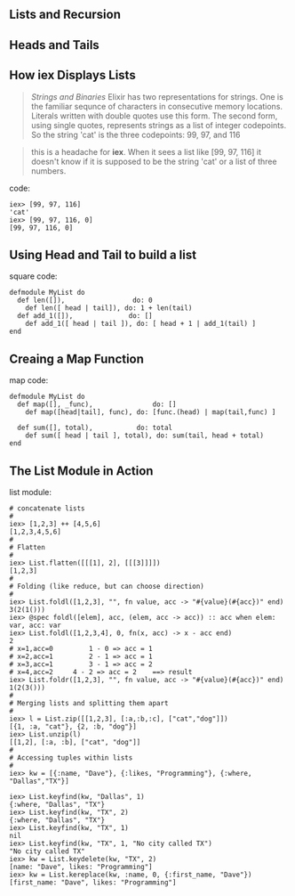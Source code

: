 Lists and Recursion
----

Heads and Tails
----


How iex Displays Lists
----

> _Strings and Binaries_
> Elixir has two representations for strings.
> One is the familiar sequnce of characters in consecutive memory locations. Literals written with double quotes use this form.
> The second form, using single quotes, represents strings as a list of integer codepoints. So the string 'cat' is the three codepoints: 99, 97, and 116

> this is a headache for **iex**. When it sees a list like [99, 97, 116] it doesn't know if it is supposed to be the string 'cat' or a list of three numbers.
 
code:
```
iex> [99, 97, 116]
'cat'
iex> [99, 97, 116, 0]
[99, 97, 116, 0]
```

## Using Head and Tail to build a list
square code:
```
defmodule MyList do 
  def len([]),			       do: 0
	def len([ head | tail]), do: 1 + len(tail)
  def add_1([]),              do: []
	def add_1([ head | tail ]), do: [ head + 1 | add_1(tail) ]
end
```

## Creaing a Map Function
map code:
```
defmodule MyList do 
  def map([], _func),				do: []
	def map([head|tail], func), do: [func.(head) | map(tail,func) ]

  def sum([], total), 			do: total
	def sum([ head | tail ], total), do: sum(tail, head + total)
end
```

## The List Module in Action

list module:
```
# concatenate lists
#
iex> [1,2,3] ++ [4,5,6]
[1,2,3,4,5,6]
#
# Flatten
# 
iex> List.flatten([[[1], 2], [[[3]]]])
[1,2,3]
#
# Folding (like reduce, but can choose direction)
#
iex> List.foldl([1,2,3], "", fn value, acc -> "#{value}(#{acc})" end)
3(2(1()))
iex> @spec foldl([elem], acc, (elem, acc -> acc)) :: acc when elem: var, acc: var
iex> List.foldl([1,2,3,4], 0, fn(x, acc) -> x - acc end)
2
# x=1,acc=0			1 - 0 => acc = 1
# x=2,acc=1			2 - 1 => acc = 1
# x=3,acc=1			3 - 1 => acc = 2
# x=4,acc=2     4 - 2 => acc = 2    ==> result
iex> List.foldr([1,2,3], "", fn value, acc -> "#{value}(#{acc})" end)
1(2(3()))
#
# Merging lists and splitting them apart
#
iex> l = List.zip([[1,2,3], [:a,:b,:c], ["cat","dog"]])
[{1, :a, "cat"}, {2, :b, "dog"}]
iex> List.unzip(l)
[[1,2], [:a, :b], ["cat", "dog"]]
#
# Accessing tuples within lists
#
iex> kw = [{:name, "Dave"}, {:likes, "Programming"}, {:where, "Dallas","TX"}]

iex> List.keyfind(kw, "Dallas", 1)
{:where, "Dallas", "TX"}
iex> List.keyfind(kw, "TX", 2)
{:where, "Dallas", "TX"}
iex> List.keyfind(kw, "TX", 1)
nil
iex> List.keyfind(kw, "TX", 1, "No city called TX")
"No city called TX"
iex> kw = List.keydelete(kw, "TX", 2)
[name: "Dave", likes: "Programming"]
iex> kw = List.kereplace(kw, :name, 0, {:first_name, "Dave"})
[first_name: "Dave", likes: "Programming"]
```

